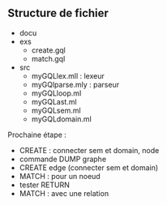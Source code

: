 ## Structure de fichier

- docu
- exs
    - create.gql
    - match.gql
- src 
    - myGQLlex.mll      : lexeur
    - myGQlparse.mly    : parseur
    - myGQLloop.ml  
    - myGQLast.ml
    - myGQLsem.ml
    - myGQLdomain.ml


Prochaine étape : 
- CREATE : connecter sem et domain, node
- commande DUMP graphe
- CREATE edge (connecter sem et domain)
- MATCH : pour un noeud
- tester RETURN
- MATCH : avec une relation
